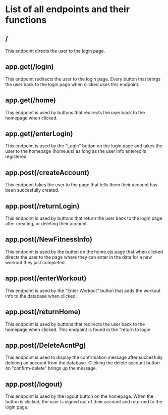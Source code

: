 # List of all endpoints and their functions


## / 

This endpoint directs the user to the login page.

## app.get(/login)

This endpoint redirects the user to the login page. Every button that brings the user back to the login page when clicked uses this endpoint.

## app.get(/home)

This endpoint is used by buttons that redirects the user back to the homepage when clicked.


## app.get(/enterLogin)
This endpoint is used by the "Login" button on the login page and takes the user to the homepage (home.ejs) as long as the user info entered is registered.

## app.post(/createAccount)

This endpoint takes the user to the page that tells them their account has been succesfully created. 

## app.post(/returnLogin)

This endpoint is used by buttons that return the user back to the login page after creating, or deleting their account.

## app.post(/NewFitnessInfo)
This endpoint is used by the button on the home.ejs page that when clicked directs the user to the page where they can enter in the data for a new workout they just completed.

## app.post(/enterWorkout) 
This endpoint is used by the "Enter Workout" button that adds the workout info to the database when clicked.

## app.post(/returnHome) 
This endpoint is used by buttons that redirects the user back to the homepage when clicked. This endpoint is found in the "return to login

## app.post(/DeleteAcntPg)
This endpoint is used to display the confirmation message after succesfully deleting an account from the database. Clicking the delete account button on "confirm-delete" brings up the message.

## app.post(/logout)
This endpoint is used by the logout button on the homepage. When the button is clicked, the user is signed out of their account and returned to the login page.

